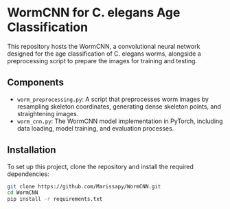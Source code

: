 # WormCNN for C. elegans Age Classification

This repository hosts the WormCNN, a convolutional neural network designed for the age classification of C. elegans worms, alongside a preprocessing script to prepare the images for training and testing.

## Components

- `worm_preprocessing.py`: A script that preprocesses worm images by resampling skeleton coordinates, generating dense skeleton points, and straightening images.
- `worm_cnn.py`: The WormCNN model implementation in PyTorch, including data loading, model training, and evaluation processes.

## Installation

To set up this project, clone the repository and install the required dependencies:

```bash
git clone https://github.com/Marissapy/WormCNN.git
cd WormCNN
pip install -r requirements.txt
